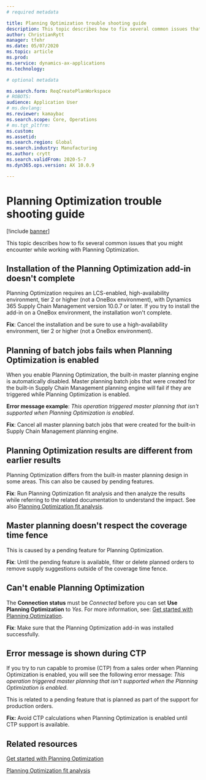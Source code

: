 ```yaml
---
# required metadata

title: Planning Optimization trouble shooting guide
description: This topic describes how to fix several common issues that you might encounter while working with Planning Optimization.
author: ChristianRytt
manager: tfehr
ms.date: 05/07/2020
ms.topic: article
ms.prod: 
ms.service: dynamics-ax-applications
ms.technology: 

# optional metadata

ms.search.form: ReqCreatePlanWorkspace
# ROBOTS: 
audience: Application User
# ms.devlang: 
ms.reviewer: kamaybac
ms.search.scope: Core, Operations
# ms.tgt_pltfrm: 
ms.custom: 
ms.assetid: 
ms.search.region: Global
ms.search.industry: Manufacturing
ms.author: crytt
ms.search.validFrom: 2020-5-7
ms.dyn365.ops.version: AX 10.0.9

---
```

# Planning Optimization trouble shooting guide

[!include [banner](../../includes/banner.md)]

This topic describes how to fix several common issues that you might encounter while working with Planning Optimization.

## Installation of the Planning Optimization add-in doesn't complete

Planning Optimization requires an LCS-enabled, high-availability environment, tier 2 or higher (not a OneBox environment), with Dynamics 365 Supply Chain Management version 10.0.7 or later. If you try to install the add-in on a OneBox environment, the installation won't complete.

**Fix**: Cancel the installation and be sure to use a high-availability environment, tier 2 or higher (not a OneBox environment).

## Planning of batch jobs fails when Planning Optimization is enabled

When you enable Planning Optimization, the built-in master planning engine is automatically disabled. Master planning batch jobs that were created for the built-in Supply Chain Management planning engine will fail if they are triggered while Planning Optimization is enabled.

**Error message example**: *This operation triggered master planning that isn't supported when Planning Optimization is enabled*.

**Fix**: Cancel all master planning batch jobs that were created for the built-in Supply Chain Management planning engine.

## Planning Optimization results are different from earlier results

Planning Optimization differs from the built-in master planning design in some areas. This can also be caused by pending features.

**Fix**: Run Planning Optimization fit analysis and then analyze the results while referring to the related documentation to understand the impact. See also [Planning Optimization fit analysis](planning-optimization-fit-analysis.md).

## Master planning doesn't respect the coverage time fence

This is caused by a pending feature for Planning Optimization.

**Fix**: Until the pending feature is available, filter or delete planned orders to remove supply suggestions outside of the coverage time fence.

## Can't enable Planning Optimization

The **Connection status** must be *Connected* before you can set **Use Planning Optimization** to *Yes*. For more information, see: [Get started with Planning Optimization](get-started.md).

**Fix**: Make sure that the Planning Optimization add-in was installed successfully.

## Error message is shown during CTP

If you try to run capable to promise (CTP) from a sales order when Planning Optimization is enabled, you will see the following error message: *This operation triggered master planning that isn't supported when the Planning Optimization is enabled*.

This is related to a pending feature that is planned as part of the support for production orders.

**Fix:** Avoid CTP calculations when Planning Optimization is enabled until CTP support is available.

## Related resources

[Get started with Planning Optimization](get-started.md)

[Planning Optimization fit analysis](planning-optimization-fit-analysis.md)
